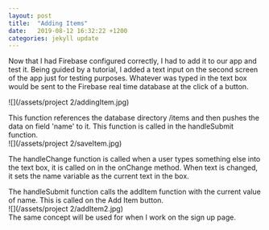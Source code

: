 ```yaml
---
layout: post
title:  "Adding Items"
date:   2019-08-12 16:32:22 +1200
categories: jekyll update
---
```

Now that I had Firebase configured correctly, I had to add it to our app and test it. Being guided by a tutorial, I added a text input on the second screen of the app just for testing purposes. Whatever was typed in the text box would be sent to the Firebase real time database at the click of a button. 



![](/assets/project 2/addingItem.jpg)

This function references the database directory /items and then pushes the data on field 'name' to it. This function is called in the handleSubmit function.
<br>
![](/assets/project 2/saveItem.jpg)

The handleChange function is called when a user types something else into the text box, it is called on in the onChange method. When text is changed, it sets the name variable as the current text in the box. 

The handleSubmit function calls the addItem function with the current value of name. This is called on the Add Item button.
<br>
![](/assets/project 2/addItem2.jpg)
<br>
The same concept will be used for when I work on the sign up page. 